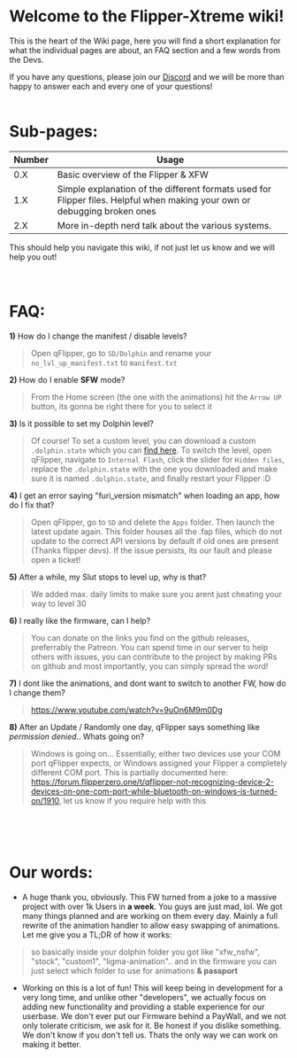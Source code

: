 # Welcome to the Flipper-Xtreme wiki!

This is the heart of the Wiki page, here you will find a short explanation for what the individual pages are about, an FAQ section and a few words from the Devs.

If you have any questions, please join our [Discord](https://discord.gg/flipper-xtreme) and we will be more than happy to answer each and every one of your questions!
<br><br>
# Sub-pages:

| Number | Usage |
---------|-----------
| 0.X | Basic overview of the Flipper & XFW |
| 1.X | Simple explanation of the different formats used for Flipper files. Helpful when making your own or debugging broken ones |
| 2.X | More in-depth nerd talk about the various systems. |

This should help you navigate this wiki, if not just let us know and we will help you out!
<br><br><br>
# FAQ:
**1)** How do I change the manifest / disable levels?
> Open qFlipper, go to `SD/Dolphin` and rename your `no_lvl_up_manifest.txt` to `manifest.txt`

**2)** How do I enable **SFW** mode?
> From the Home screen (the one with the animations) hit the `Arrow UP` button, its gonna be right there for you to select it

**3)** Is it possible to set my Dolphin level?
> Of course! To set a custom level, you can download a custom `.dolphin.state` which you can [find here](https://github.com/UberGuidoZ/Flipper/tree/main/Dolphin_Level/ClaraCrazy/). To switch the level, open qFlipper, navigate to `Internal Flash`, click the slider for `Hidden files`, replace the `.dolphin.state` with the one you downloaded and make sure it is named `.dolphin.state`, and finally restart your Flipper :D

**4)** I get an error saying "furi_version mismatch" when loading an app, how do I fix that?
> Open qFlipper, go to `SD` and delete the `Apps` folder. Then launch the latest update again. This folder houses all the .fap files, which do not update to the correct API versions by default if old ones are present (Thanks flipper devs). If the issue persists, its our fault and please open a ticket!

**5)** After a while, my Slut stops to level up, why is that?
> We added max. daily limits to make sure you arent just cheating your way to level 30

**6)** I really like the firmware, can I help?
> You can donate on the links you find on the github releases, preferrably the Patreon. You can spend time in our server to help others with issues, you can contribute to the project by making PRs on github and most importantly, you can simply spread the word!

**7)** I dont like the animations, and dont want to switch to another FW, how do I change them?
> <https://www.youtube.com/watch?v=9uOn6M9m0Dg>

**8)** After an Update / Randomly one day, qFlipper says something like *permission denied*.. Whats going on?
> Windows is going on... Essentially, either two devices use your COM port qFlipper expects, or Windows assigned your Flipper a completely different COM port. This is partially documented here: <https://forum.flipperzero.one/t/qflipper-not-recognizing-device-2-devices-on-one-com-port-while-bluetooth-on-windows-is-turned-on/1910>, let us know if you require help with this


<br><br><br>
# Our words:

- A huge thank you, obviously. This FW turned from a joke to a massive project with over 1k Users in **a week**. You guys are just mad, lol. We got many things planned and are working on them every day. Mainly a full rewrite of the animation handler to allow easy swapping of animations. Let me give you a TL;DR of how it works:
> so basically inside your dolphin folder you got like "xfw_nsfw", "stock", "custom1", "ligma-animation".. and in the firmware you can just select which folder to use for animations **& passport**

- Working on this is a lot of fun! This will keep being in development for a very long time, and unlike other "developers", we actually focus on adding new functionality and providing a stable experience for our userbase. We don't ever put our Firmware behind a PayWall, and we not only tolerate criticism, we ask for it. Be honest if you dislike something. We don't know if you don't tell us. Thats the only way we can work on making it better.